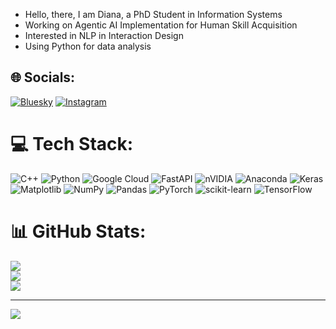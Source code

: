  - Hello, there, I am Diana, a PhD Student in Information Systems</br>
- Working on Agentic AI Implementation for Human Skill Acquisition</br>
- Interested in NLP in Interaction Design</br>
- Using Python for data analysis </br>

  
## 🌐 Socials:
[![Bluesky](https://img.shields.io/badge/bluesky-0285FF?style=for-the-badge&logo=bluesky&logoColor=%23FFFFFF)](https://bsky.app/profile/koizachek) [![Instagram](https://img.shields.io/badge/Instagram-%23E4405F.svg?logo=Instagram&logoColor=white)](https://instagram.com/koizachek) 

# 💻 Tech Stack:
![C++](https://img.shields.io/badge/c++-%2300599C.svg?style=for-the-badge&logo=c%2B%2B&logoColor=white) ![Python](https://img.shields.io/badge/python-3670A0?style=for-the-badge&logo=python&logoColor=ffdd54) ![Google Cloud](https://img.shields.io/badge/GoogleCloud-%234285F4.svg?style=for-the-badge&logo=google-cloud&logoColor=white) ![FastAPI](https://img.shields.io/badge/FastAPI-005571?style=for-the-badge&logo=fastapi) ![nVIDIA](https://img.shields.io/badge/cuda-000000.svg?style=for-the-badge&logo=nVIDIA&logoColor=green) ![Anaconda](https://img.shields.io/badge/Anaconda-%2344A833.svg?style=for-the-badge&logo=anaconda&logoColor=white) ![Keras](https://img.shields.io/badge/Keras-%23D00000.svg?style=for-the-badge&logo=Keras&logoColor=white) ![Matplotlib](https://img.shields.io/badge/Matplotlib-%23ffffff.svg?style=for-the-badge&logo=Matplotlib&logoColor=black) ![NumPy](https://img.shields.io/badge/numpy-%23013243.svg?style=for-the-badge&logo=numpy&logoColor=white) ![Pandas](https://img.shields.io/badge/pandas-%23150458.svg?style=for-the-badge&logo=pandas&logoColor=white) ![PyTorch](https://img.shields.io/badge/PyTorch-%23EE4C2C.svg?style=for-the-badge&logo=PyTorch&logoColor=white) ![scikit-learn](https://img.shields.io/badge/scikit--learn-%23F7931E.svg?style=for-the-badge&logo=scikit-learn&logoColor=white) ![TensorFlow](https://img.shields.io/badge/TensorFlow-%23FF6F00.svg?style=for-the-badge&logo=TensorFlow&logoColor=white)
# 📊 GitHub Stats:
![](https://github-readme-stats.vercel.app/api?username=koizachek&theme=transparent&hide_border=true&include_all_commits=true&count_private=false)<br/>
![](https://nirzak-streak-stats.vercel.app/?user=koizachek&theme=transparent&hide_border=true)<br/>
![](https://github-readme-stats.vercel.app/api/top-langs/?username=koizachek&theme=transparent&hide_border=true&include_all_commits=true&count_private=false&layout=compact)

---
[![](https://visitcount.itsvg.in/api?id=koizachek&icon=0&color=0)](https://visitcount.itsvg.in)

<!-- Proudly created with GPRM ( https://gprm.itsvg.in ) -->
